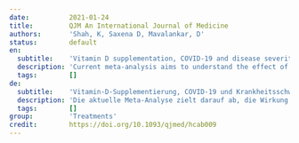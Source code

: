 ```yaml
---
date:          2021-01-24
title:         QJM An International Journal of Medicine
authors:       'Shah, K, Saxena D, Mavalankar, D'
status:        default
en:
  subtitle:    'Vitamin D supplementation, COVID-19 and disease severity: a meta-analysis'
  description: 'Current meta-analysis aims to understand the effect of oral supplementation of vitamin D on intensive care unit (ICU) requirement and mortality in hospitalized COVID-19 patients. Databases PubMed, preprint servers, and google scholar were searched from December 2019 to December 2020. Authors searched for the articles assessing role of vitamin D supplementation on COVID-19. Cochrane RevMan tool was used for quantitative assessment of the data, where heterogeneity was assessed using I2 and Q statistics and data was expressed using odds ratio with 95% confidence interval. Final meta-analysis involved pooled data of 532 hospitalized patients (189 on vitamin D supplementation and 343 on usual care/placebo) of COVID-19 from three studies (Two randomized controlled trials, one retrospective case-control study). Statistically lower ICU requirement was observed in patients with vitamin D supplementation as compared to patients without supplementations. However, it suffered from significant heterogeneity, which reduced after sensitivity analysis. In case of mortality, vitamin D supplements has comparable findings with placebo treatment/usual care. The studies did not show any publication bias and had fair quality score. Subgroup analysis could not be performed due to limited number of studies and hence dose and duration dependent effect of vitamin D could not be evaluated. Although the current meta-analysis findings indicate potential role of vitamin D in improving COVID-19 severity in hospitalized patients, more robust data from randomized controlled trials are needed to substantiate its effects on mortality.'
  tags:        []
de:
  subtitle:    'Vitamin-D-Supplementierung, COVID-19 und Krankheitsschwere: eine Meta-Analyse'
  description: 'Die aktuelle Meta-Analyse zielt darauf ab, die Wirkung einer oralen Vitamin-D-Supplementierung auf den Bedarf der Intensivstation und die Sterblichkeit bei hospitalisierten COVID-19-Patienten zu verstehen. Die Datenbanken PubMed, Preprint-Server und Google Scholar wurden von Dezember 2019 bis Dezember 2020 durchsucht. Die Autoren suchten nach Artikeln, die die Rolle der Vitamin-D-Supplementierung bei COVID-19 bewerten. Zur quantitativen Bewertung der Daten wurde das Cochrane RevMan-Tool verwendet, wobei die Heterogenität anhand der I2- und Q-Statistiken bewertet und die Daten anhand des Odds Ratio mit 95 % Konfidenzintervall ausgedrückt wurden. Die endgültige Metaanalyse umfasste gepoolte Daten von 532 hospitalisierten Patienten (189 mit Vitamin-D-Supplementierung und 343 mit üblicher Behandlung/Placebo) aus drei Studien (zwei randomisierte kontrollierte Studien, eine retrospektive Fall-Kontroll-Studie). Bei Patienten mit Vitamin-D-Supplementierung wurde statistisch gesehen ein geringerer Bedarf an Intensivpflege im Vergleich zu Patienten ohne Supplementierung festgestellt. Es bestand jedoch eine erhebliche Heterogenität, die sich nach einer Sensitivitätsanalyse verringerte. In Bezug auf die Sterblichkeit sind die Ergebnisse der Vitamin-D-Supplementierung mit denen der Placebobehandlung/üblichen Versorgung vergleichbar. Die Studien wiesen keinen Publikationsbias auf und hatten eine angemessene Qualitätsbewertung. Eine Subgruppenanalyse konnte aufgrund der begrenzten Anzahl von Studien nicht durchgeführt werden, so dass die dosis- und zeitabhängige Wirkung von Vitamin D nicht bewertet werden konnte. Obwohl die Ergebnisse der aktuellen Meta-Analyse auf eine mögliche Rolle von Vitamin D bei der Verbesserung des Schweregrads von COVID-19 bei Krankenhauspatienten hinweisen, sind solidere Daten aus randomisierten kontrollierten Studien erforderlich, um die Auswirkungen auf die Sterblichkeit zu belegen.' 
  tags:        []
group:         'Treatments'
credit:        https://doi.org/10.1093/qjmed/hcab009
---
```

